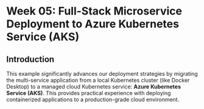 # Week 05: Full-Stack Microservice Deployment to Azure Kubernetes Service (AKS)

## Introduction

This example significantly advances our deployment strategies by migrating the multi-service application from a local Kubernetes cluster (like Docker Desktop) to a managed cloud Kubernetes service: **Azure Kubernetes Service (AKS)**. This provides practical experience with deploying containerized applications to a production-grade cloud environment.
